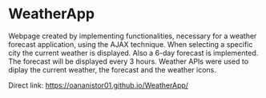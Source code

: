 # WeatherApp

Webpage created by implementing functionalities, necessary for a weather forecast application, using the AJAX technique.
When selecting a specific city the current weather is displayed. Also a 6-day forecast is implemented. The forecast will be displayed every 3 hours.
Weather APIs were used to diplay the current weather, the forecast and the weather icons.

Direct link: https://oananistor01.github.io/WeatherApp/
